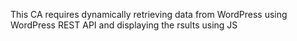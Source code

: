 This CA requires dynamically retrieving  data from WordPress using WordPress REST API and displaying the rsults using JS
